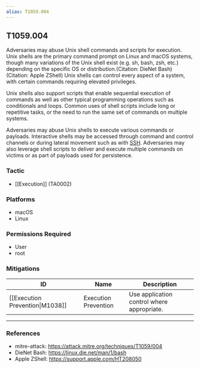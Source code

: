 ```yaml
---
alias: T1059.004
---
```


## T1059.004

Adversaries may abuse Unix shell commands and scripts for execution. Unix shells are the primary command prompt on Linux and macOS systems, though many variations of the Unix shell exist (e.g. sh, bash, zsh, etc.) depending on the specific OS or distribution.(Citation: DieNet Bash)(Citation: Apple ZShell) Unix shells can control every aspect of a system, with certain commands requiring elevated privileges.

Unix shells also support scripts that enable sequential execution of commands as well as other typical programming operations such as conditionals and loops. Common uses of shell scripts include long or repetitive tasks, or the need to run the same set of commands on multiple systems.

Adversaries may abuse Unix shells to execute various commands or payloads. Interactive shells may be accessed through command and control channels or during lateral movement such as with [SSH](https://attack.mitre.org/techniques/T1021/004). Adversaries may also leverage shell scripts to deliver and execute multiple commands on victims or as part of payloads used for persistence.


### Tactic
- [[Execution]] (TA0002)

### Platforms
- macOS
- Linux

### Permissions Required
- User
- root

### Mitigations

| ID | Name | Description |
| --- | --- | --- |
| [[Execution Prevention\|M1038]] | Execution Prevention | Use application control where appropriate. |


---
### References

- mitre-attack: https://attack.mitre.org/techniques/T1059/004
- DieNet Bash: https://linux.die.net/man/1/bash
- Apple ZShell: https://support.apple.com/HT208050
